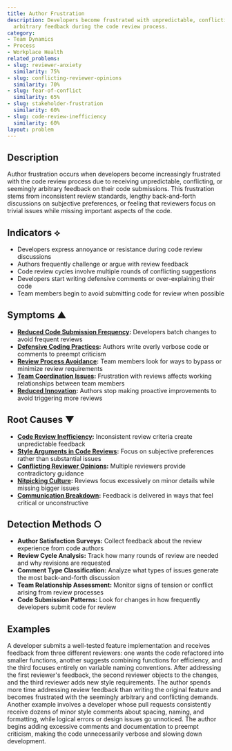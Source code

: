 ```yaml
---
title: Author Frustration
description: Developers become frustrated with unpredictable, conflicting, or seemingly
  arbitrary feedback during the code review process.
category:
- Team Dynamics
- Process
- Workplace Health
related_problems:
- slug: reviewer-anxiety
  similarity: 75%
- slug: conflicting-reviewer-opinions
  similarity: 70%
- slug: fear-of-conflict
  similarity: 65%
- slug: stakeholder-frustration
  similarity: 60%
- slug: code-review-inefficiency
  similarity: 60%
layout: problem
---
```


## Description

Author frustration occurs when developers become increasingly frustrated with the code review process due to receiving unpredictable, conflicting, or seemingly arbitrary feedback on their code submissions. This frustration stems from inconsistent review standards, lengthy back-and-forth discussions on subjective preferences, or feeling that reviewers focus on trivial issues while missing important aspects of the code.

## Indicators ⟡

- Developers express annoyance or resistance during code review discussions
- Authors frequently challenge or argue with review feedback
- Code review cycles involve multiple rounds of conflicting suggestions
- Developers start writing defensive comments or over-explaining their code
- Team members begin to avoid submitting code for review when possible

## Symptoms ▲

- **[Reduced Code Submission Frequency](reduced-code-submission-frequency.md):** Developers batch changes to avoid frequent reviews
- **[Defensive Coding Practices](defensive-coding-practices.md):** Authors write overly verbose code or comments to preempt criticism
- **[Review Process Avoidance](review-process-avoidance.md):** Team members look for ways to bypass or minimize review requirements
- **[Team Coordination Issues](team-coordination-issues.md):** Frustration with reviews affects working relationships between team members
- **[Reduced Innovation](reduced-innovation.md):** Authors stop making proactive improvements to avoid triggering more reviews

## Root Causes ▼

- **[Code Review Inefficiency](code-review-inefficiency.md):** Inconsistent review criteria create unpredictable feedback
- **[Style Arguments in Code Reviews](style-arguments-in-code-reviews.md):** Focus on subjective preferences rather than substantial issues
- **[Conflicting Reviewer Opinions](conflicting-reviewer-opinions.md):** Multiple reviewers provide contradictory guidance
- **[Nitpicking Culture](nitpicking-culture.md):** Reviews focus excessively on minor details while missing bigger issues
- **[Communication Breakdown](communication-breakdown.md):** Feedback is delivered in ways that feel critical or unconstructive

## Detection Methods ○

- **Author Satisfaction Surveys:** Collect feedback about the review experience from code authors
- **Review Cycle Analysis:** Track how many rounds of review are needed and why revisions are requested
- **Comment Type Classification:** Analyze what types of issues generate the most back-and-forth discussion
- **Team Relationship Assessment:** Monitor signs of tension or conflict arising from review processes
- **Code Submission Patterns:** Look for changes in how frequently developers submit code for review

## Examples

A developer submits a well-tested feature implementation and receives feedback from three different reviewers: one wants the code refactored into smaller functions, another suggests combining functions for efficiency, and the third focuses entirely on variable naming conventions. After addressing the first reviewer's feedback, the second reviewer objects to the changes, and the third reviewer adds new style requirements. The author spends more time addressing review feedback than writing the original feature and becomes frustrated with the seemingly arbitrary and conflicting demands. Another example involves a developer whose pull requests consistently receive dozens of minor style comments about spacing, naming, and formatting, while logical errors or design issues go unnoticed. The author begins adding excessive comments and documentation to preempt criticism, making the code unnecessarily verbose and slowing down development.